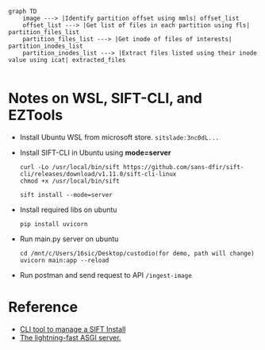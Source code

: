 ```mermaid
graph TD
	image ---> |Identify partition offset using mmls| offset_list
	offset_list ---> |Get list of files in each partition using fls| partition_files_list
	partition_files_list ---> |Get inode of files of interests| partition_inodes_list
	partition_inodes_list ---> |Extract files listed using their inode value using icat| extracted_files
	
```

# Notes on WSL, SIFT-CLI, and EZTools

- Install Ubuntu WSL from microsoft store. ``sitslade:3nc0dL...``

- Install SIFT-CLI in Ubuntu using **mode=server**

  ```
  curl -Lo /usr/local/bin/sift https://github.com/sans-dfir/sift-cli/releases/download/v1.11.0/sift-cli-linux
  chmod +x /usr/local/bin/sift
  ```

  ```
  sift install --mode=server
  ```

- Install required libs on ubuntu

  ```
  pip install uvicorn
  ```

- Run main.py server on ubuntu

  ```
  cd /mnt/c/Users/16sic/Desktop/custodio(for demo, path will change)
  uvicorn main:app --reload
  ```

- Run postman and send request to API ```/ingest-image```

# Reference

- [CLI tool to manage a SIFT Install](https://github.com/teamdfir/sift-cli)
- [The lightning-fast ASGI server.](https://github.com/encode/uvicorn)

